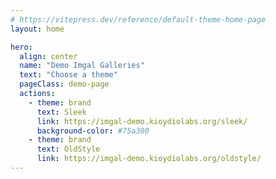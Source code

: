 ```yaml
---
# https://vitepress.dev/reference/default-theme-home-page
layout: home

hero:
  align: center
  name: "Demo Imgal Galleries"
  text: "Choose a theme"
  pageClass: demo-page
  actions:
    - theme: brand
      text: Sleek
      link: https://imgal-demo.kioydiolabs.org/sleek/
      background-color: #75a300
    - theme: brand
      text: OldStyle
      link: https://imgal-demo.kioydiolabs.org/oldstyle/
---
```


<style>
:root {
  --vp-home-hero-name-color: transparent;
  --vp-home-hero-name-background: -webkit-linear-gradient(120deg, #75a300, rgb(0,163,149));
}
</style>